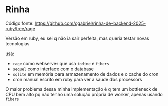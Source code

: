 # Rinha

Código fonte: https://github.com/ogabriel/rinha-de-backend-2025-ruby/tree/rage

Versão em ruby, eu sei q não ia sair perfeita, mas queria testar novas tecnologias

usa:
- `rage` como webserver que usa `iodine` e `fibers`
- `sequel` como interface com o database
- `sqlite` em memória para armazenamento de dados e o cache do cron
- cron manual escrito em ruby para ver a saude dos processors

O maior problema dessa minha implementação é q tem um bottleneck de CPU bem alto pq não tenho uma solução própria de worker, apenas usando `fibers`
